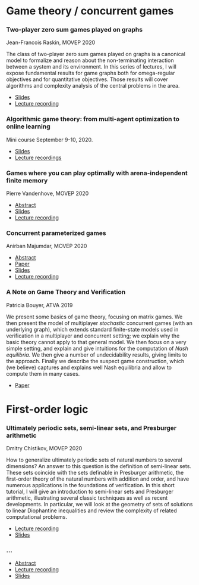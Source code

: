 # Game theory / concurrent games

### Two-player zero sum games played on graphs

Jean-Francois Raskin, MOVEP 2020

The class of two-player zero sum games played on graphs is a canonical model to formalize and reason about the non-terminating interaction between a system and its environment. In this series of lectures, I will expose fundamental results for game graphs both for omega-regular objectives and for quantitative objectives. Those results will cover algorithms and complexity analysis of the central problems in the area.

- [Slides](http://projects-verimag.imag.fr/movep2020/invited-speakers/)
- [Lecture recording](https://veri-bbb.imag.fr/playback/presentation/2.0/playback.html?meetingId=800131fcf308a150ee64230dddcc6fd29c5317c4-1592805837947)


### Algorithmic game theory: from multi-agent optimization to online learning

Mini course September 9-10, 2020.

- [Slides](https://smai-mode2020.inria.fr/en/mini-cours/)
- [Lecture recordings](https://www.youtube.com/playlist?list=PLQERYuTxSzGYfm_vvmjqJ3ZVev1J-XYdH)

### Games where you can play optimally with arena-independent finite memory

Pierre Vandenhove, MOVEP 2020

- [Abstract](http://projects-verimag.imag.fr/movep2020/wp-content/uploads/sites/8/2020/06/MOVEP2020_paper_11.pdf)
- [Slides](http://projects-verimag.imag.fr/movep2020/wp-content/uploads/sites/8/2020/06/vandenhove_movep20.pdf)
- [Lecture recording](https://veri-bbb.imag.fr/playback/presentation/2.0/playback.html?meetingId=800131fcf308a150ee64230dddcc6fd29c5317c4-1592823463592)

### Concurrent parameterized games

Anirban Majumdar, MOVEP 2020

- [Abstract](http://projects-verimag.imag.fr/movep2020/wp-content/uploads/sites/8/2020/06/MOVEP2020_paper_13.pdf)
- [Paper](https://hal.inria.fr/hal-02351236/document)
- [Slides](http://projects-verimag.imag.fr/movep2020/wp-content/uploads/sites/8/2020/06/movep_3.pdf)
- [Lecture recording](https://veri-bbb.imag.fr/playback/presentation/2.0/playback.html?meetingId=800131fcf308a150ee64230dddcc6fd29c5317c4-1592823463592)

### A Note on Game Theory and Verification

Patricia Bouyer, ATVA 2019

We present some basics of game theory, focusing on matrix games. We then present the model of multiplayer *stochastic* concurrent games (with an underlying graph), which extends standard finite-state models used in verification in a multiplayer and concurrent setting; we explain why the basic theory cannot apply to that general model. We then focus on a very simple setting, and explain and give intuitions for the computation of *Nash equilibria*. We then give a number of undecidability results, giving limits to the approach. Finally we describe the suspect game construction, which (we believe) captures and explains well Nash equilibria and allow to compute them in many cases.

- [Paper](http://www.lsv.fr/~bouyer/equalis/files/bouyer-atva19.pdf)

# First-order logic

### Ultimately periodic sets, semi-linear sets, and Presburger arithmetic

Dmitry Chistikov, MOVEP 2020

How to generalize ultimately periodic sets of natural numbers to several dimensions? An answer to this question is the definition of semi-linear sets. These sets coincide with the sets definable in Presburger arithmetic, the first-order theory of the natural numbers with addition and order, and have numerous applications in the foundations of verification. In this short tutorial, I will give an introduction to semi-linear sets and Presburger arithmetic, illustrating several classic techniques as well as recent developments. In particular, we will look at the geometry of sets of solutions to linear Diophantine inequalities and review the complexity of related computational problems.

- [Lecture recording](https://veri-bbb.imag.fr/playback/presentation/2.0/playback.html?meetingId=800131fcf308a150ee64230dddcc6fd29c5317c4-1593065851323)
- [Slides](http://www-verimag.imag.fr/~iosif/DmitryChistikov.pdf)

### ...

- [Abstract]()
- [Lecture recording]()
- [Slides]()
